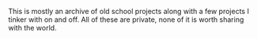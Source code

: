 This is mostly an archive of old school projects along with a few projects I tinker with on and off. All of these are private, none of it is worth sharing with the world.

<!---
apatheticGorilla/apatheticGorilla is a ✨ special ✨ repository because its `README.md` (this file) appears on your GitHub profile.
You can click the Preview link to take a look at your changes.
--->
